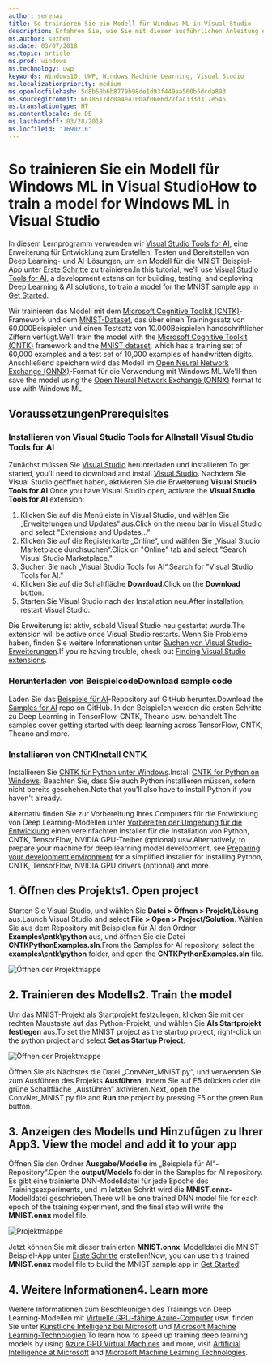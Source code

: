 ```yaml
---
author: serenaz
title: So trainieren Sie ein Modell für Windows ML in Visual Studio
description: Erfahren Sie, wie Sie mit dieser ausführlichen Anleitung ein Modell für Windows ML mit Visual Studio Tools for AI trainieren.
ms.author: sezhen
ms.date: 03/07/2018
ms.topic: article
ms.prod: windows
ms.technology: uwp
keywords: Windows10, UWP, Windows Machine Learning, Visual Studio
ms.localizationpriority: medium
ms.openlocfilehash: 5d8b50b6b8779b98de1d93f449aa560b5dcda893
ms.sourcegitcommit: 6618517dc0a4e4100af06e6d27fac133d317e545
ms.translationtype: HT
ms.contentlocale: de-DE
ms.lasthandoff: 03/28/2018
ms.locfileid: "1690216"
---
```

# <a name="how-to-train-a-model-for-windows-ml-in-visual-studio"></a><span data-ttu-id="4a05b-104">So trainieren Sie ein Modell für Windows ML in Visual Studio</span><span class="sxs-lookup"><span data-stu-id="4a05b-104">How to train a model for Windows ML in Visual Studio</span></span>
<span data-ttu-id="4a05b-105">In diesem Lernprogramm verwenden wir [Visual Studio Tools for AI](http://aka.ms/vstoolsforai), eine Erweiterung für Entwicklung zum Erstellen, Testen und Bereitstellen von Deep Learning- und AI-Lösungen, um ein Modell für die MNIST-Beispiel-App unter [Erste Schritte](get-started.md) zu trainieren.</span><span class="sxs-lookup"><span data-stu-id="4a05b-105">In this tutorial, we'll use [Visual Studio Tools for AI](http://aka.ms/vstoolsforai), a development extension for building, testing, and deploying Deep Learning & AI solutions, to train a model for the MNIST sample app in [Get Started](get-started.md).</span></span>

<span data-ttu-id="4a05b-106">Wir trainieren das Modell mit dem [Microsoft Cognitive Toolkit (CNTK)](http://www.microsoft.com/en-us/cognitive-toolkit)-Framework und dem [MNIST-Dataset](http://yann.lecun.com/exdb/mnist/), das über einen Trainingssatz von 60.000Beispielen und einen Testsatz von 10.000Beispielen handschriftlicher Ziffern verfügt.</span><span class="sxs-lookup"><span data-stu-id="4a05b-106">We'll train the model with the [Microsoft Cognitive Toolkit (CNTK)](http://www.microsoft.com/en-us/cognitive-toolkit) framework and the [MNIST dataset](http://yann.lecun.com/exdb/mnist/), which has a training set of 60,000 examples and a test set of 10,000 examples of handwritten digits.</span></span> <span data-ttu-id="4a05b-107">Anschließend speichern wird das Modell im [Open Neural Network Exchange (ONNX)](https://onnx.ai/)-Format für die Verwendung mit Windows ML.</span><span class="sxs-lookup"><span data-stu-id="4a05b-107">We'll then save the model using the [Open Neural Network Exchange (ONNX)](https://onnx.ai/) format to use with Windows ML.</span></span> 

## <a name="prerequisites"></a><span data-ttu-id="4a05b-108">Voraussetzungen</span><span class="sxs-lookup"><span data-stu-id="4a05b-108">Prerequisites</span></span>
### <a name="install-visual-studio-tools-for-ai"></a><span data-ttu-id="4a05b-109">Installieren von Visual Studio Tools for AI</span><span class="sxs-lookup"><span data-stu-id="4a05b-109">Install Visual Studio Tools for AI</span></span>
<span data-ttu-id="4a05b-110">Zunächst müssen Sie [Visual Studio](https://www.visualstudio.com/downloads/) herunterladen und installieren.</span><span class="sxs-lookup"><span data-stu-id="4a05b-110">To get started, you'll need to download and install [Visual Studio](https://www.visualstudio.com/downloads/).</span></span> <span data-ttu-id="4a05b-111">Nachdem Sie Visual Studio geöffnet haben, aktivieren Sie die Erweiterung **Visual Studio Tools for AI**:</span><span class="sxs-lookup"><span data-stu-id="4a05b-111">Once you have Visual Studio open, activate the **Visual Studio Tools for AI** extension:</span></span>

1. <span data-ttu-id="4a05b-112">Klicken Sie auf die Menüleiste in Visual Studio, und wählen Sie „Erweiterungen und Updates“ aus.</span><span class="sxs-lookup"><span data-stu-id="4a05b-112">Click on the menu bar in Visual Studio and select "Extensions and Updates..."</span></span>
2. <span data-ttu-id="4a05b-113">Klicken Sie auf die Registerkarte „Online“, und wählen Sie „Visual Studio Marketplace durchsuchen“.</span><span class="sxs-lookup"><span data-stu-id="4a05b-113">Click on "Online" tab and select "Search Visual Studio Marketplace."</span></span>
3. <span data-ttu-id="4a05b-114">Suchen Sie nach „Visual Studio Tools for AI“.</span><span class="sxs-lookup"><span data-stu-id="4a05b-114">Search for "Visual Studio Tools for AI."</span></span> 
3. <span data-ttu-id="4a05b-115">Klicken Sie auf die Schaltfläche **Download**.</span><span class="sxs-lookup"><span data-stu-id="4a05b-115">Click on the **Download** button.</span></span> 
4. <span data-ttu-id="4a05b-116">Starten Sie Visual Studio nach der Installation neu.</span><span class="sxs-lookup"><span data-stu-id="4a05b-116">After installation, restart Visual Studio.</span></span> 

<span data-ttu-id="4a05b-117">Die Erweiterung ist aktiv, sobald Visual Studio neu gestartet wurde.</span><span class="sxs-lookup"><span data-stu-id="4a05b-117">The extension will be active once Visual Studio restarts.</span></span> <span data-ttu-id="4a05b-118">Wenn Sie Probleme haben, finden Sie weitere Informationen unter [Suchen von Visual Studio-Erweiterungen](hhttps://docs.microsoft.com/visualstudio/ide/finding-and-using-visual-studio-extensions).</span><span class="sxs-lookup"><span data-stu-id="4a05b-118">If you're having trouble, check out [Finding Visual Studio extensions](hhttps://docs.microsoft.com/visualstudio/ide/finding-and-using-visual-studio-extensions).</span></span>

### <a name="download-sample-code"></a><span data-ttu-id="4a05b-119">Herunterladen von Beispielcode</span><span class="sxs-lookup"><span data-stu-id="4a05b-119">Download sample code</span></span>
<span data-ttu-id="4a05b-120">Laden Sie das [Beispiele für AI](https://github.com/Microsoft/samples-for-ai)-Repository auf GitHub herunter.</span><span class="sxs-lookup"><span data-stu-id="4a05b-120">Download the [Samples for AI](https://github.com/Microsoft/samples-for-ai) repo on GitHub.</span></span> <span data-ttu-id="4a05b-121">In den Beispielen werden die ersten Schritte zu Deep Learning in TensorFlow, CNTK, Theano usw. behandelt.</span><span class="sxs-lookup"><span data-stu-id="4a05b-121">The samples cover getting started with deep learning across TensorFlow, CNTK, Theano and more.</span></span>

### <a name="install-cntk"></a><span data-ttu-id="4a05b-122">Installieren von CNTK</span><span class="sxs-lookup"><span data-stu-id="4a05b-122">Install CNTK</span></span>
<span data-ttu-id="4a05b-123">Installieren Sie [CNTK für Python unter Windows](https://docs.microsoft.com/en-us/cognitive-toolkit/setup-windows-python?tabs=cntkpy24).</span><span class="sxs-lookup"><span data-stu-id="4a05b-123">Install [CNTK for Python on Windows](https://docs.microsoft.com/en-us/cognitive-toolkit/setup-windows-python?tabs=cntkpy24).</span></span> <span data-ttu-id="4a05b-124">Beachten Sie, dass Sie auch Python installieren müssen, sofern nicht bereits geschehen.</span><span class="sxs-lookup"><span data-stu-id="4a05b-124">Note that you'll also have to install Python if you haven't already.</span></span>

<span data-ttu-id="4a05b-125">Alternativ finden Sie zur Vorbereitung Ihres Computers für die Entwicklung von Deep Learning-Modellen unter [Vorbereiten der Umgebung für die Entwicklung](https://github.com/Microsoft/samples-for-ai/blob/master/README.md) einen vereinfachten Installer für die Installation von Python, CNTK, TensorFlow, NVIDIA GPU-Treiber (optional) usw.</span><span class="sxs-lookup"><span data-stu-id="4a05b-125">Alternatively, to prepare your machine for deep learning model development, see [Preparing your development environment](https://github.com/Microsoft/samples-for-ai/blob/master/README.md) for a simplified installer for installing Python, CNTK, TensorFlow, NVIDIA GPU drivers (optional) and more.</span></span>

## <a name="1-open-project"></a><span data-ttu-id="4a05b-126">1. Öffnen des Projekts</span><span class="sxs-lookup"><span data-stu-id="4a05b-126">1. Open project</span></span>

<span data-ttu-id="4a05b-127">Starten Sie Visual Studio, und wählen Sie **Datei > Öffnen > Projekt/Lösung** aus.</span><span class="sxs-lookup"><span data-stu-id="4a05b-127">Launch Visual Studio and select **File > Open > Project/Solution**.</span></span> <span data-ttu-id="4a05b-128">Wählen Sie aus dem Repository mit Beispielen für AI den Ordner **Examples\cntk\python** aus, und öffnen Sie die Datei **CNTKPythonExamples.sln**.</span><span class="sxs-lookup"><span data-stu-id="4a05b-128">From the Samples for AI repository, select the **examples\cntk\python** folder, and open the **CNTKPythonExamples.sln** file.</span></span>

![Öffnen der Projektmappe](images/open-solution.png)

## <a name="2-train-the-model"></a><span data-ttu-id="4a05b-130">2. Trainieren des Modells</span><span class="sxs-lookup"><span data-stu-id="4a05b-130">2. Train the model</span></span>

<span data-ttu-id="4a05b-131">Um das MNIST-Projekt als Startprojekt festzulegen, klicken Sie mit der rechten Maustaste auf das Python-Projekt, und wählen Sie **Als Startprojekt festlegen** aus.</span><span class="sxs-lookup"><span data-stu-id="4a05b-131">To set the MNIST project as the startup project, right-click on the python project and select **Set as Startup Project**.</span></span>

![Öffnen der Projektmappe](images/mnist-startup.png)

<span data-ttu-id="4a05b-133">Öffnen Sie als Nächstes die Datei „ConvNet_MNIST.py“, und verwenden Sie zum Ausführen des Projekts **Ausführen**, indem Sie auf F5 drücken oder die grüne Schaltfläche „Ausführen“ aktivieren.</span><span class="sxs-lookup"><span data-stu-id="4a05b-133">Next, open the ConvNet_MNIST.py file and **Run** the project by pressing F5 or the green Run button.</span></span>

## <a name="3-view-the-model-and-add-it-to-your-app"></a><span data-ttu-id="4a05b-134">3. Anzeigen des Modells und Hinzufügen zu Ihrer App</span><span class="sxs-lookup"><span data-stu-id="4a05b-134">3. View the model and add it to your app</span></span>

<span data-ttu-id="4a05b-135">Öffnen Sie den Ordner **Ausgabe/Modelle** im „Beispiele für AI“-Repository“.</span><span class="sxs-lookup"><span data-stu-id="4a05b-135">Open the **output/Models** folder in the Samples for AI repository.</span></span> <span data-ttu-id="4a05b-136">Es gibt eine trainierte DNN-Modelldatei für jede Epoche des Trainingsexperiments, und im letzten Schritt wird die **MNIST.onnx**-Modelldatei geschrieben.</span><span class="sxs-lookup"><span data-stu-id="4a05b-136">There will be one trained DNN model file for each epoch of the training experiment, and the final step will write the **MNIST.onnx** model file.</span></span> 

![Projektmappe](images/onnx-model-output.png)

<span data-ttu-id="4a05b-138">Jetzt können Sie mit dieser trainierten **MNIST.onnx**-Modelldatei die MNIST-Beispiel-App unter [Erste Schritte](get-started.md) erstellen!</span><span class="sxs-lookup"><span data-stu-id="4a05b-138">Now, you can use this trained **MNIST.onnx** model file to build the MNIST sample app in [Get Started](get-started.md)!</span></span> 

## <a name="4-learn-more"></a><span data-ttu-id="4a05b-139">4. Weitere Informationen</span><span class="sxs-lookup"><span data-stu-id="4a05b-139">4. Learn more</span></span>
<span data-ttu-id="4a05b-140">Weitere Informationen zum Beschleunigen des Trainings von Deep Learning-Modellen mit [Virtuelle GPU-fähige Azure-Computer](https://docs.microsoft.com/en-us/visualstudio/ai/tensorflow-vm) usw. finden Sie unter [Künstliche Intelligenz bei Microsoft](https://www.microsoft.com/ai) und [Microsoft Machine Learning-Technologien](https://docs.microsoft.com/en-us/azure/machine-learning/#More-Microsoft-Machine-Learning-Technologies).</span><span class="sxs-lookup"><span data-stu-id="4a05b-140">To learn how to speed up training deep learning models by using [Azure GPU Virtual Machines](https://docs.microsoft.com/en-us/visualstudio/ai/tensorflow-vm) and more, visit [Artificial Intelligence at Microsoft](https://www.microsoft.com/ai) and [Microsoft Machine Learning Technologies](https://docs.microsoft.com/en-us/azure/machine-learning/#More-Microsoft-Machine-Learning-Technologies).</span></span>